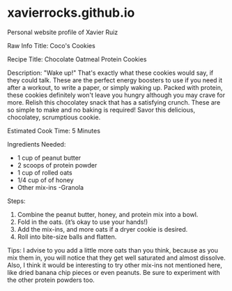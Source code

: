 # xavierrocks.github.io
Personal website profile of Xavier Ruiz

Raw Info
Title: Coco's Cookies

Recipe Title: Chocolate Oatmeal Protein Cookies

Description: "Wake up!" That's exactly what these cookies would say, if they could talk. These are the perfect energy boosters to use if you need it after a workout, to write a paper, or simply waking up. Packed with protein, these cookies definitely won't leave you hungry although you may crave for more. Relish this chocolatey snack that has a satisfying crunch. These are so simple to make and no baking is required! Savor this delicious, chocolatey, scrumptious cookie.

Estimated Cook Time: 5 Minutes

Ingredients Needed:
- 1 cup of peanut butter
- 2 scoops of protein powder
- 1 cup of rolled oats
- 1/4 cup of of honey
- Other mix-ins
  -Granola

Steps:
1) Combine the peanut butter, honey, and protein mix into a bowl.
2) Fold in the oats. (it’s okay to use your hands!)
3) Add the mix-ins, and more oats if a dryer cookie is desired.
4) Roll into bite-size balls and flatten.

Tips: I advise to you add a little more oats than you think, because as you mix them in, you will notice that they get well saturated and almost dissolve. Also, I think it would be interesting to try other mix-ins not mentioned here, like dried banana chip pieces or even peanuts. Be sure to experiment with the other protein powders too. 
